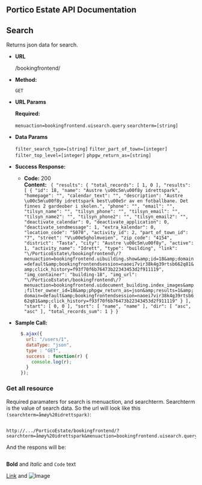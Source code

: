 ## Portico Estate API Documentation

**Search**
----
  Returns json data for search.

* **URL**

  /bookingfrontend/

* **Method:**

  `GET`
  
*  **URL Params**

   **Required:**
 
   `menuaction=bookingfrontend.uisearch.query`
   `searchterm=[string]`

* **Data Params**

  `filter_search_type=[string]`
  `filter_part_of_town=[integer]`
  `filter_top_level=[integer]`
  `phpgw_return_as=[string]`

* **Success Response:**

  * **Code:** 200 <br />
    **Content:** `
 {
  "results": {
    "total_records": [
      1,
      0
    ],
    "results": [
      {
        "id": 18,
        "name": "Austre \u00c5m\u00f8y idrettspark",
        "homepage": "",
        "calendar_text": "",
        "description": "Austre \u00c5m\u00f8y idrettspark best\u00e5r av en fotballbane. Det finnes 2 gardeober i skolen.",
        "phone": "",
        "email": "",
        "tilsyn_name": "",
        "tilsyn_phone": "",
        "tilsyn_email": "",
        "tilsyn_name2": "",
        "tilsyn_phone2": "",
        "tilsyn_email2": "",
        "deactivate_calendar": 0,
        "deactivate_application": 0,
        "deactivate_sendmessage": 1,
        "extra_kalendar": 0,
        "location_code": "5070",
        "activity_id": 2,
        "part_of_town_id": "7",
        "street": "V\u00e5gholmveien",
        "zip_code": "4154",
        "district": "Tasta",
        "city": "Austre \u00c5m\u00f8y",
        "active": 1,
        "activity_name": "Idrett",
        "type": "building",
        "link": "\/PorticoEstate\/bookingfrontend\/?menuaction=bookingfrontend.uibuilding.show&amp;id=18&amp;domain=default&amp;bookingfrontendsession=naoei7vir38k4g39rtsb662q81&amp;click_history=f93f70f6b76473b22343453d2f911119",
        "img_container": "building-18",
        "img_url": "\/PorticoEstate\/bookingfrontend\/?menuaction=bookingfrontend.uidocument_building.index_images&amp;filter_owner_id=18&amp;phpgw_return_as=json&amp;results=1&amp;domain=default&amp;bookingfrontendsession=naoei7vir38k4g39rtsb662q81&amp;click_history=f93f70f6b76473b22343453d2f911119"
      }
    ],
    "start": [
      0,
      0
    ],
    "sort": [
      "name",
      "name"
    ],
    "dir": [
      "asc",
      "asc"
    ],
    "total_records_sum": 1
  }
}`

* **Sample Call:**

  ```javascript
    $.ajax({
      url: "/users/1",
      dataType: "json",
      type : "GET",
      success : function(r) {
        console.log(r);
      }
    });
  ```
  
  

### Get all resource

Required paramaters for search is menuaction, and searchterm. Searchterm is the value of search data. So the url will look like this `(searchterm=åmøy%20idrettspark)`:

```

http://.../PorticoEstate/bookingfrontend/?searchterm=åmøy%20idrettspark&menuaction=bookingfrontend.uisearch.query&phpgw_return_as=json

```
And the respons will be:

```

```

**Bold** and _Italic_ and `Code` text

[Link](url) and ![Image](src)
```
